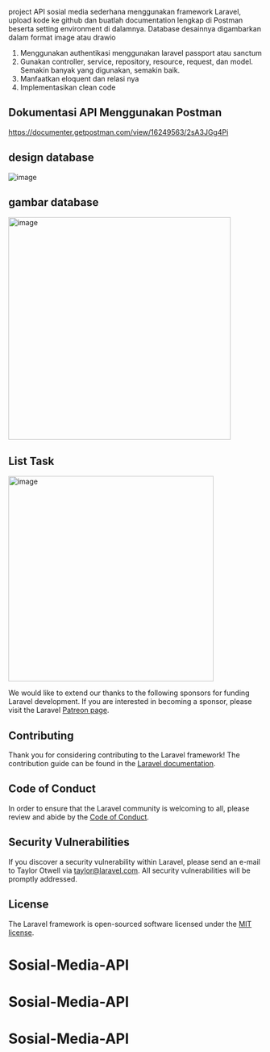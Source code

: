 project API sosial media sederhana menggunakan framework Laravel, upload kode ke github dan buatlah documentation lengkap di Postman beserta setting environment di dalamnya. Database desainnya digambarkan dalam format image atau drawio

1.	Menggunakan authentikasi menggunakan laravel passport atau sanctum
2.	Gunakan controller, service, repository, resource, request, dan model. Semakin banyak yang digunakan, semakin baik.
3.	Manfaatkan eloquent dan relasi nya
4.	Implementasikan clean code

## Dokumentasi API Menggunakan Postman
https://documenter.getpostman.com/view/16249563/2sA3JGg4Pi
## design database
![image](https://github.com/ksmora/Sosial-Media-API/assets/87814220/2bc96896-514b-4d97-8efe-5da95b83f9b3)


## gambar database
<img width="441" alt="image" src="https://github.com/ksmora/Sosial-Media-API/assets/87814220/e8a7cfe5-5959-4216-9bd0-9f5519f30dd9">


## List Task 

<img width="407" alt="image" src="https://github.com/ksmora/Sosial-Media-API/assets/87814220/cef747a5-14f1-482e-815a-c8416fb7b475">



We would like to extend our thanks to the following sponsors for funding Laravel development. If you are interested in becoming a sponsor, please visit the Laravel [Patreon page](https://patreon.com/taylorotwell).



## Contributing

Thank you for considering contributing to the Laravel framework! The contribution guide can be found in the [Laravel documentation](https://laravel.com/docs/contributions).

## Code of Conduct

In order to ensure that the Laravel community is welcoming to all, please review and abide by the [Code of Conduct](https://laravel.com/docs/contributions#code-of-conduct).

## Security Vulnerabilities

If you discover a security vulnerability within Laravel, please send an e-mail to Taylor Otwell via [taylor@laravel.com](mailto:taylor@laravel.com). All security vulnerabilities will be promptly addressed.

## License

The Laravel framework is open-sourced software licensed under the [MIT license](https://opensource.org/licenses/MIT).
# Sosial-Media-API
# Sosial-Media-API
# Sosial-Media-API
